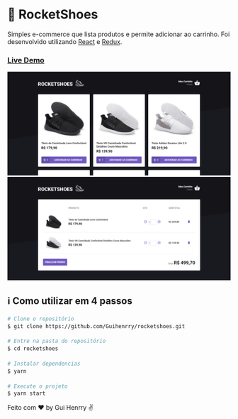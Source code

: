 # 👞 RocketShoes

Simples e-commerce que lista produtos e permite adicionar ao carrinho. Foi desenvolvido utilizando [React](https://pt-br.reactjs.org/) e [Redux](https://redux.js.org/).

### [Live Demo](https://guihenrry-rocketshoes.netlify.com/)

![Screenshot pagina home](screenshot-home.png)
![Screenshot pagina cart](screenshot-cart.png)


## :information_source: Como utilizar em 4 passos

```bash
# Clone o repositório
$ git clone https://github.com/Guihenrry/rocketshoes.git

# Entre na pasta do repositório
$ cd rocketshoes

# Instalar dependencias
$ yarn

# Execute o projeto
$ yarn start
```

Feito com ♥ by Gui Henrry ✌
